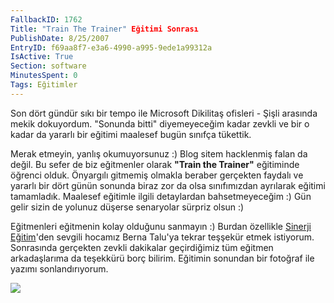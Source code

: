 ```yaml
---
FallbackID: 1762
Title: "Train The Trainer" Eğitimi Sonrası
PublishDate: 8/25/2007
EntryID: f69aa8f7-e3a6-4990-a995-9ede1a99312a
IsActive: True
Section: software
MinutesSpent: 0
Tags: Eğitimler
---
```

Son dört gündür sıkı bir tempo ile Microsoft Dikilitaş ofisleri - Şişli
arasında mekik dokuyordum. "Sonunda bitti" diyemeyeceğim kadar zevkli ve
bir o kadar da yararlı bir eğitimi maalesef bugün sınıfça tükettik.

Merak etmeyin, yanlış okumuyorsunuz :) Blog sitem hacklenmiş falan da
değil. Bu sefer de biz eğitmenler olarak **"Train the Trainer"**
eğitiminde öğrenci olduk. Önyargılı gitmemiş olmakla beraber gerçekten
faydalı ve yararlı bir dört günün sonunda biraz zor da olsa sınıfımızdan
ayrılarak eğitimi tamamladık. Maalesef eğitimle ilgili detaylardan
bahsetmeyeceğim :) Gün gelir sizin de yolunuz düşerse senaryolar sürpriz
olsun :)

Eğitmenleri eğitmenin kolay olduğunu sanmayın :) Burdan özellikle
[Sinerji Eğitim](http://www.sinerjiegitim.com.tr/)'den sevgili hocamız
Berna Talu'ya tekrar teşşekür etmek istiyorum. Sonrasında gerçekten
zevkli dakikalar geçirdiğimiz tüm eğitmen arkadaşlarıma da teşekkürü
borç bilirim. Eğitimin sonundan bir fotoğraf ile yazımı sonlandırıyorum.

![](http://cdn.daron.yondem.com/assets/1762/24082007_01.jpg)


